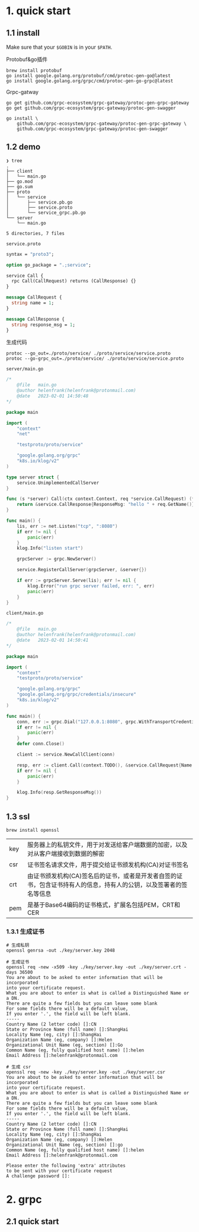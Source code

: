 # 1. quick start

## 1.1 install

Make sure that your `$GOBIN` is in your `$PATH`.

Protobuf&go插件

```shell
brew install protobuf
go install google.golang.org/protobuf/cmd/protoc-gen-go@latest
go install google.golang.org/grpc/cmd/protoc-gen-go-grpc@latest
```

Grpc-gatway

```shell
go get github.com/grpc-ecosystem/grpc-gateway/protoc-gen-grpc-gateway
go get github.com/grpc-ecosystem/grpc-gateway/protoc-gen-swagger

go install \
    github.com/grpc-ecosystem/grpc-gateway/protoc-gen-grpc-gateway \
    github.com/grpc-ecosystem/grpc-gateway/protoc-gen-swagger
```

## 1.2 demo

```shell
❯ tree
.
├── client
│   └── main.go
├── go.mod
├── go.sum
├── proto
│   └── service
│       ├── service.pb.go
│       ├── service.proto
│       └── service_grpc.pb.go
└── server
    └── main.go

5 directories, 7 files
```

`service.proto`

```protobuf
syntax = "proto3";

option go_package = ".;service";

service Call {
  rpc Call(CallRequest) returns (CallResponse) {}
}

message CallRequest {
  string name = 1;
}

message CallResponse {
  string response_msg = 1;
}
```

生成代码

```shell
protoc --go_out=./proto/service/ ./proto/service/service.proto
protoc --go-grpc_out=./proto/service/ ./proto/service/service.proto
```

`server/main.go`

```go
/*
	@file	main.go
	@author	helenfrank(helenfrank@protonmail.com)
	@date	2023-02-01 14:50:48
*/

package main

import (
	"context"
	"net"

	"testproto/proto/service"

	"google.golang.org/grpc"
	"k8s.io/klog/v2"
)

type server struct {
	service.UnimplementedCallServer
}

func (s *server) Call(ctx context.Context, req *service.CallRequest) (*service.CallResponse, error) {
	return &service.CallResponse{ResponseMsg: "hello " + req.GetName()}, nil
}

func main() {
	lis, err := net.Listen("tcp", ":8080")
	if err != nil {
		panic(err)
	}
	klog.Info("listen start")

	grpcServer := grpc.NewServer()

	service.RegisterCallServer(grpcServer, &server{})

	if err := grpcServer.Serve(lis); err != nil {
		klog.Error("run grpc server failed, err: ", err)
		panic(err)
	}
}

```

`client/main.go`

```go
/*
	@file	main.go
	@author	helenfrank(helenfrank@protonmail.com)
	@date	2023-02-01 14:50:41
*/

package main

import (
	"context"
	"testproto/proto/service"

	"google.golang.org/grpc"
	"google.golang.org/grpc/credentials/insecure"
	"k8s.io/klog/v2"
)

func main() {
	conn, err := grpc.Dial("127.0.0.1:8080", grpc.WithTransportCredentials(insecure.NewCredentials()))
	if err != nil {
		panic(err)
	}
	defer conn.Close()

	client := service.NewCallClient(conn)

	resp, err := client.Call(context.TODO(), &service.CallRequest{Name: "helen"})
	if err != nil {
		panic(err)
	}

	klog.Info(resp.GetResponseMsg())
}

```

## 1.3 ssl

```shell
brew install openssl
```

|      |                                                              |
| ---- | ------------------------------------------------------------ |
| key  | 服务器上的私钥文件，用于对发送给客户端数据的加密，以及对从客户端接收到数据的解密 |
| csr  | 证书签名请求文件，用于提交给证书颁发机构(CA)对证书签名       |
| crt  | 由证书颁发机构(CA)签名后的证书，或者是开发者自签的证书，包含证书持有人的信息，持有人的公钥，以及签署者的签名等信息 |
| pem  | 是基于Base64编码的证书格式，扩展名包括PEM，CRT和CER          |

### 1.3.1 生成证书

```shell
# 生成私钥
openssl genrsa -out ./key/server.key 2048

# 生成证书
openssl req -new -x509 -key ./key/server.key -out ./key/server.crt -days 36500
You are about to be asked to enter information that will be incorporated
into your certificate request.
What you are about to enter is what is called a Distinguished Name or a DN.
There are quite a few fields but you can leave some blank
For some fields there will be a default value,
If you enter '.', the field will be left blank.
-----
Country Name (2 letter code) []:CN
State or Province Name (full name) []:ShangHai
Locality Name (eg, city) []:ShangHai
Organization Name (eg, company) []:Helen
Organizational Unit Name (eg, section) []:Go
Common Name (eg, fully qualified host name) []:helen
Email Address []:helenfrank@protonmail.com

# 生成 csr
openssl req -new -key ./key/server.key -out ./key/server.csr
You are about to be asked to enter information that will be incorporated
into your certificate request.
What you are about to enter is what is called a Distinguished Name or a DN.
There are quite a few fields but you can leave some blank
For some fields there will be a default value,
If you enter '.', the field will be left blank.
-----
Country Name (2 letter code) []:CN
State or Province Name (full name) []:ShangHai
Locality Name (eg, city) []:ShangHai
Organization Name (eg, company) []:Helen 
Organizational Unit Name (eg, section) []:go
Common Name (eg, fully qualified host name) []:helen
Email Address []:helenfrank@protonmail.com

Please enter the following 'extra' attributes
to be sent with your certificate request
A challenge password []:

```

# 2. grpc

## 2.1 quick start



